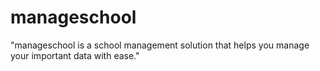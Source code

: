 # manageschool
 "manageschool is a school management solution that helps you manage your important data with ease."
